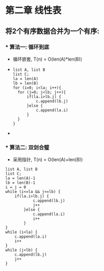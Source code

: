 # 第二章 线性表

## 将2个有序数据合并为一个有序:

### * 算法一: 循环到底

* 循环嵌套, T(n) = O(len(A)*len(B))

* ```
  list A, list B
  list C;
  la = len(A)
  lb = len(B)
  for (i=0; i<la; i++){
  	for (j=0; j<lb; j++){
  		if(la.i>lb.j) {
  			c.append(lb.j)
  		}else {
  			c.append(la.i)
  		}
  	}
  }
  ```

* 

### * 算法二: 双剑合璧

* 采用指针, T(n) = O(len(A)+len(B))

```
list A, list B
list C;
la = len(A)-1
lb = len(B)-1
i = j = 0
while (i<=la && j<=lb) {
	if(la.i>lb.j) {
			c.append(lb.j)
			j++
		}else {
			c.append(la.i)
			i++
		}
}
while (i<la) {
	c.append(la.i) 
	i++
}
while (j<lb) {
	c.append(lb.j) 
	j++
}
```

